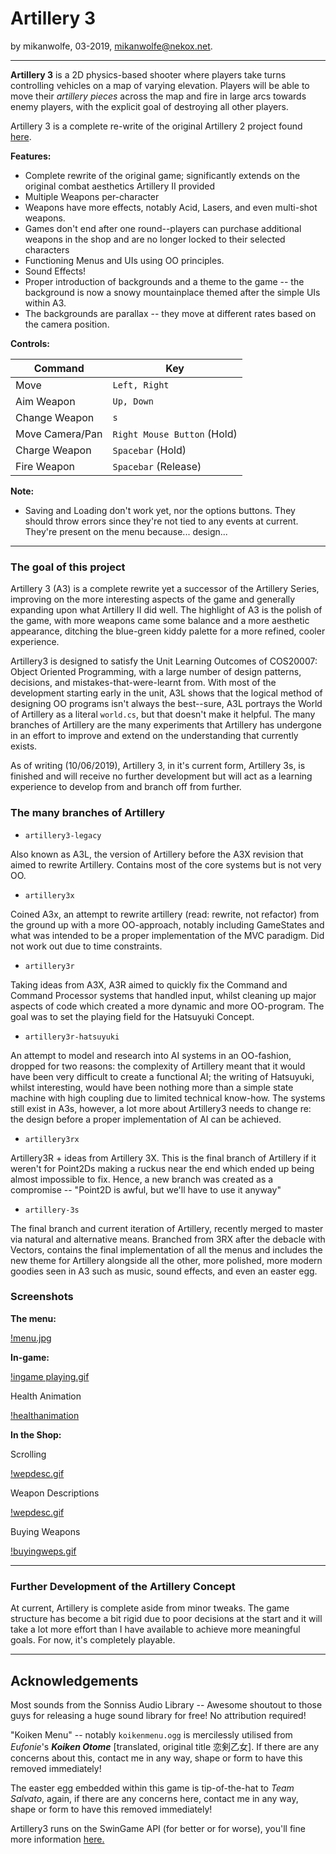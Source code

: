 

# Artillery 3

by mikanwolfe, 03-2019, mikanwolfe@nekox.net.

------

**Artillery 3** is a 2D physics-based shooter where players take turns controlling vehicles on a map of varying elevation. Players will be able to move their *artillery pieces* across the map and fire in large arcs towards enemy players, with the explicit goal of destroying all other players.

Artillery 3 is a complete re-write of the original Artillery 2 project found [here](https://github.com/Mikanwolfe/artillery). 

**Features:**

- Complete rewrite of the original game; significantly extends on the original combat aesthetics Artillery II provided
- Multiple Weapons per-character
- Weapons have more effects, notably Acid, Lasers, and even multi-shot weapons.
- Games don't end after one round--players can purchase additional weapons in the shop and are no longer locked to their selected characters
- Functioning Menus and UIs using OO principles.
- Sound Effects! 
- Proper introduction of backgrounds and a theme to the game -- the background is now a snowy mountainplace themed after the simple UIs within A3.
- The backgrounds are parallax -- they move at different rates based on the camera position.



**Controls:**

| Command         | Key                         |
| --------------- | --------------------------- |
| Move            | `Left, Right`               |
| Aim Weapon      | `Up, Down`                  |
| Change Weapon   | `s`                         |
| Move Camera/Pan | `Right Mouse Button` (Hold) |
| Charge Weapon   | `Spacebar` (Hold)           |
| Fire Weapon     | `Spacebar` (Release)        |

**Note:**

- Saving and Loading don't work yet, nor the options buttons. They should throw errors since they're not tied to any events at current. They're present on the menu because... design... 

------

### The goal of this project

Artillery 3 (A3) is a complete rewrite yet a successor of the Artillery Series, improving on the more interesting aspects of the game and generally expanding upon what Artillery II did well. The highlight of A3 is the polish of the game, with more weapons came some balance and a more aesthetic appearance, ditching the blue-green kiddy palette for a more refined, cooler experience. 

Artillery3 is designed to satisfy the Unit Learning Outcomes of COS20007: Object Oriented Programming, with a large number of design patterns, decisions, and mistakes-that-were-learnt from. With most of the development starting early in the unit, A3L shows that the logical method of designing OO programs isn't always the best--sure, A3L portrays the World of Artillery as a literal `world.cs`, but that doesn't make it helpful. The many branches of Artillery are the many experiments that Artillery has undergone in an effort to improve and extend on the understanding that currently exists. 

As of writing (10/06/2019), Artillery 3, in it's current form, Artillery 3s, is finished and will receive no further development but will act as a learning experience to develop from and branch off from further.



### The many branches of Artillery

* `artillery3-legacy`

Also known as A3L, the version of Artillery before the A3X revision that aimed to rewrite Artillery. Contains most of the core systems but is not very OO.

* `artillery3x`

Coined A3x, an attempt to rewrite artillery (read: rewrite, not refactor) from the ground up with a more OO-approach, notably including GameStates and what was intended to be a proper implementation of the MVC paradigm. Did not work out due to time constraints.

* `artillery3r`

Taking ideas from A3X, A3R aimed to quickly fix the Command and Command Processor systems that handled input, whilst cleaning up major aspects of code which created a more dynamic and more OO-program. The goal was to set the playing field for the Hatsuyuki Concept.

* `artillery3r-hatsuyuki`

An attempt to model and research into AI systems in an OO-fashion, dropped for two reasons: the complexity of Artillery meant that it would have been very difficult to create a functional AI; the writing of Hatsuyuki, whilst interesting, would have been nothing more than a simple state machine with high coupling due to limited technical know-how. The systems still exist in A3s, however, a lot more about Artillery3 needs to change re: the design before a proper implementation of AI can be achieved.

* `artillery3rx`

Artillery3R + ideas from Artillery 3X. This is the final branch of Artillery if it weren't for Point2Ds making a ruckus near the end which ended up being almost impossible to fix. Hence, a new branch was created as a compromise -- "Point2D is awful, but we'll have to use it anyway"

* `artillery-3s`

The final branch and current iteration of Artillery, recently merged to master via natural and alternative means. Branched from 3RX after the debacle with Vectors, contains the final implementation of all the menus and includes the new theme for Artillery alongside all the other, more polished, more modern goodies seen in A3 such as music, sound effects, and even an easter egg.

### Screenshots

**The menu:**

[!menu.jpg](https://github.com/Mikanwolfe/Artillery3/blob/master/docs/README-assets/menu.jpg)

**In-game:**

[!ingame playing.gif](https://github.com/Mikanwolfe/Artillery3/blob/master/docs/README-assets/gameplay.gif)

Health Animation

[!healthanimation](https://github.com/Mikanwolfe/Artillery3/blob/master/docs/README-assets/animatedhealth.gif)

**In the Shop:**

Scrolling

[!wepdesc.gif](https://github.com/Mikanwolfe/Artillery3/blob/master/docs/README-assets/wepdesc.gif)

Weapon Descriptions

[!wepdesc.gif](https://github.com/Mikanwolfe/Artillery3/blob/master/docs/README-assets/wepdesc.gif)

Buying Weapons

[!buyingweps.gif](https://github.com/Mikanwolfe/Artillery3/blob/master/docs/README-assets/buyingweps.gif)

---

### Further Development of the Artillery Concept

At current, Artillery is complete aside from minor tweaks. The game structure has become a bit rigid due to poor decisions at the start and it will take a lot more effort than I have available to achieve more meaningful goals. For now, it's completely playable.

---

## Acknowledgements

Most sounds from the Sonniss Audio Library -- Awesome shoutout to those guys for releasing a huge sound library for free! No attribution required!

"Koiken Menu" -- notably `koikenmenu.ogg` is mercilessly utilised from *Eufonie*'s *__Koiken Otome__* [translated, original title 恋剣乙女]. If there are any concerns about this, contact me in any way, shape or form to have this removed immediately!

The easter egg embedded within this game is tip-of-the-hat to _Team Salvato_, again, if there are any concerns here,  contact me in any way, shape or form to have this removed immediately!

Artillery3 runs on the SwinGame API (for better or for worse), you'll fine more information [here.](http://swingame.com/)











